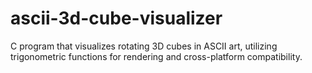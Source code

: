 # ascii-3d-cube-visualizer
 C program that visualizes rotating 3D cubes in ASCII art, utilizing trigonometric functions for rendering and cross-platform compatibility.
